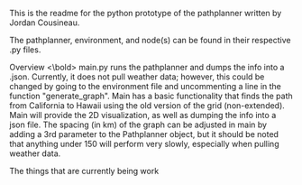 This is the readme for the python prototype of the pathplanner written by Jordan Cousineau.

The pathplanner, environment, and node(s) can be found in their respective .py files.

<bold> Overview <\bold>
main.py runs the pathplanner and dumps the info into a .json. Currently, it does not pull weather data; however, this could be changed by going to the environment file and uncommenting a line in the function "generate_graph". Main has a basic functionality that finds the path from California to Hawaii using the old version of the grid (non-extended). Main will provide the 2D visualization, as well as dumping the info into a json file. The spacing (in km) of the graph can be adjusted in main by adding a 3rd parameter to the Pathplanner object, but it should be noted that anything under 150 will perform very slowly, especially when pulling weather data.


The things that are currently being work
